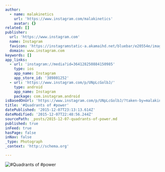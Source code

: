 ```yaml
---
author:
  - name: malakinetics
    url: 'https://www.instagram.com/malakinetics'
    avatar: {}
related: []
publisher:
  url: 'https://www.instagram.com'
  name: Instagram
  favicon: 'https://instagramstatic-a.akamaihd.net/bluebar/e20554e/images/ico/favicon.ico'
  domain: www.instagram.com
keywords: []
app_links:
  - url: 'instagram://media?id=364128250884150985'
    type: ios
    app_name: Instagram
    app_store_id: '389801252'
  - url: 'https://www.instagram.com/p/UNpLcGolbJ/'
    type: android
    app_name: Instagram
    package: com.instagram.android
isBasedOnUrl: 'https://www.instagram.com/p/UNpLcGolbJ/?taken-by=malakinetics'
title: '#Quadrants of #power'
datePublished: '2015-12-07T23:13:13.614Z'
dateModified: '2015-12-07T22:48:56.244Z'
sourcePath: _posts/2015-12-07-quadrants-of-power.md
published: true
inFeed: true
hasPage: false
inNav: false
_type: Photograph
_context: 'http://schema.org'

---
```

![&num;Quadrants of &num;power](https://scontent.cdninstagram.com/hphotos-xaf1/t51.2885-15/e15/11184492_1847108642181106_1432570372_n.jpg)